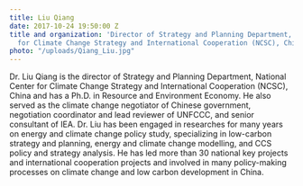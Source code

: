 ```yaml
---
title: Liu Qiang
date: 2017-10-24 19:50:00 Z
title and organization: 'Director of Strategy and Planning Department, National Center
  for Climate Change Strategy and International Cooperation (NCSC), China '
photo: "/uploads/Qiang_Liu.jpg"
---
```


Dr. Liu Qiang is the director of Strategy and Planning Department, National Center for Climate Change Strategy and International Cooperation (NCSC), China and has a Ph.D. in Resource and Environment Economy. He also served as the climate change negotiator of Chinese government, negotiation coordinator and lead reviewer of UNFCCC, and senior consultant of IEA. Dr. Liu has been engaged in researches for many years on energy and climate change policy study, specializing in low-carbon strategy and planning, energy and climate change modelling, and CCS policy and strategy analysis. He has led more than 30 national key projects and international cooperation projects and involved in many policy-making processes on climate change and low carbon development in China.